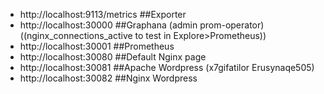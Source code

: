 - http://localhost:9113/metrics 				##Exporter
- http://localhost:30000 					      ##Graphana (admin prom-operator) ((nginx_connections_active to test in Explore>Prometheus))
- http://localhost:30001 					      ##Prometheus 
- http://localhost:30080 					      ##Default Nginx page
- http://localhost:30081 					      ##Apache Wordpress (x7gifatilor	Erusynaqe505)
- http://localhost:30082 					      ##Nginx Wordpress
